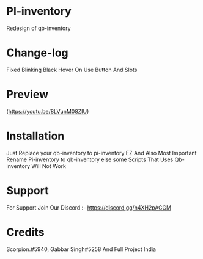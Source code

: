 # PI-inventory
Redesign of qb-inventory

# Change-log
Fixed Blinking Black Hover On Use Button And Slots

# Preview

(https://youtu.be/8LVunM08ZIU)

# Installation

Just Replace your qb-inventory to pi-inventory EZ
And Also Most Important Rename Pi-inventory to qb-inventory else some Scripts That Uses Qb-inventory Will Not Work

# Support

For Support Join Our Discord :-
https://discord.gg/n4XH2pACGM

# Credits

Scorpion.#5940,  Gabbar Singh#5258 And Full Project India
 
